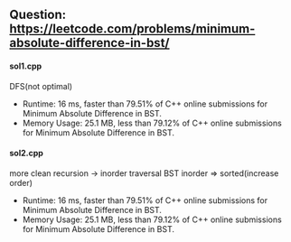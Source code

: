 ## Question: https://leetcode.com/problems/minimum-absolute-difference-in-bst/

#### sol1.cpp
DFS(not optimal)
* Runtime: 16 ms, faster than 79.51% of C++ online submissions for Minimum Absolute Difference in BST.
* Memory Usage: 25.1 MB, less than 79.12% of C++ online submissions for Minimum Absolute Difference in BST.

#### sol2.cpp
more clean recursion -> inorder traversal
BST inorder => sorted(increase order)
* Runtime: 16 ms, faster than 79.51% of C++ online submissions for Minimum Absolute Difference in BST.
* Memory Usage: 25.1 MB, less than 79.12% of C++ online submissions for Minimum Absolute Difference in BST.
